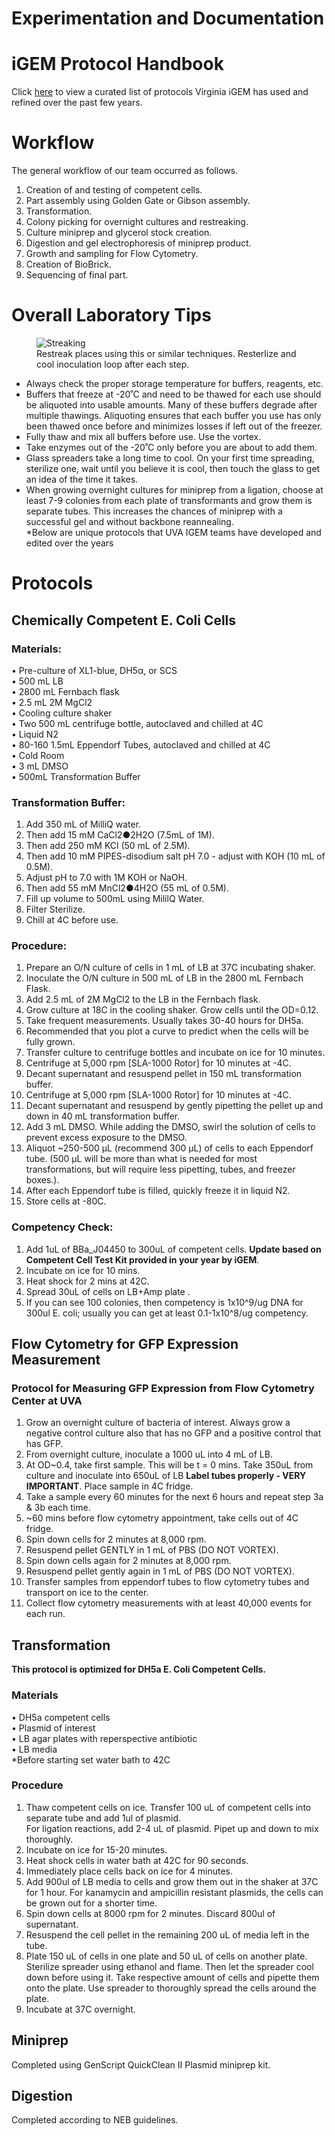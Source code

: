 # Experimentation and Documentation  

# iGEM Protocol Handbook

Click <a href="http://2018.igem.org/wiki/images/c/ce/T--Virginia--2018_Virginia_IGEM_Protocol_Handbook.pdf" target="_blank">here</a> to view a curated list of protocols Virginia iGEM has used and refined over the past few years.

# Workflow  

The general workflow of our team occurred as follows. 

1) Creation of and testing of competent cells.   
2) Part assembly using Golden Gate or Gibson assembly.    
3) Transformation.    
4) Colony picking for overnight cultures and restreaking.   
5) Culture miniprep and glycerol stock creation.    
6) Digestion and gel electrophoresis of miniprep product.   
7) Growth and sampling for Flow Cytometry.   
8) Creation of BioBrick.    
9) Sequencing of final part.  

# Overall Laboratory Tips

<figure>
	<img src="/images/Wetlab/Streaking.png" alt=Streaking>
	<figcaption> Restreak places using this or similar techniques. Resterlize and cool inoculation loop after each step. </figcaption>
</figure>
  
-  Always check the proper storage temperature for buffers, reagents, etc.          
-  Buffers that freeze at -20˚C and need to be thawed for each use should be aliquoted into usable amounts. Many of these buffers degrade after multiple thawings. Aliquoting ensures that each buffer you use has only been thawed once before and minimizes losses if left out of the freezer.    
-  Fully thaw and mix all buffers before use. Use the vortex.      
-  Take enzymes out of the -20˚C only before you are about to add them.     
-  Glass spreaders take a long time to cool. On your first time spreading, sterilize one, wait until you believe it is cool, then touch the glass to get an idea of the time it takes.    
-  When growing overnight cultures for miniprep from a ligation, choose at least 7-9 colonies from each plate of transformants and grow them is separate tubes. This increases the chances of miniprep with a successful gel and without backbone reannealing.    
*Below are unique protocols that UVA IGEM teams have developed and edited over the years   

# Protocols

## Chemically Competent E. Coli Cells

### Materials:
• Pre-culture of XL1-blue, DH5α, or SCS       
• 500 mL LB       
• 2800 mL Fernbach flask       
• 2.5 mL 2M MgCl2       
• Cooling culture shaker       
• Two 500 mL centrifuge bottle, autoclaved and chilled at 4C       
• Liquid N2       
• 80-160 1.5mL Eppendorf Tubes, autoclaved and chilled at 4C       
• Cold Room        
• 3 mL DMSO       
• 500mL Transformation Buffer       

### Transformation Buffer:
1) Add 350 mL of MilliQ water.     
2) Then add 15 mM CaCl2●2H2O (7.5mL of 1M).     
3) Then add 250 mM KCl (50 mL of 2.5M).     
4) Then add 10 mM PIPES-disodium salt pH 7.0 - adjust with KOH (10 mL of 0.5M).     
5) Adjust pH to 7.0 with 1M KOH or NaOH.     
6) Then add 55 mM MnCl2●4H2O (55 mL of 0.5M).     
7) Fill up volume to 500mL using MililQ Water.     
8) Filter Sterilize.     
9) Chill at 4C before use.     

### Procedure:       
1) Prepare an O/N culture of cells in 1 mL of LB at 37C incubating shaker.        
2) Inoculate the O/N culture in 500 mL of LB in the 2800 mL Fernbach Flask.        
3) Add 2.5 mL of 2M  MgCl2 to the LB in the Fernbach flask.        
4) Grow culture at 18C in the cooling shaker. Grow cells until the OD=0.12.        
5) Take frequent measurements. Usually takes 30-40 hours for DH5a.        
6) Recommended that you plot a curve to predict when the cells will be fully grown.        
7) Transfer culture to centrifuge bottles and incubate on ice for 10 minutes.        
8) Centrifuge at 5,000 rpm [SLA-1000 Rotor] for 10 minutes at -4C.        
9) Decant supernatant and resuspend pellet in 150 mL transformation buffer.        
10) Centrifuge at 5,000 rpm [SLA-1000 Rotor] for 10 minutes at -4C.        
11) Decant supernatant and resuspend by gently pipetting the pellet up and down in 40 mL transformation buffer.        
12) Add 3 mL DMSO. While adding the DMSO, swirl the solution of cells to prevent excess exposure to the DMSO.        
13) Aliquot ~250-500 μL (recommend 300 μL) of cells to each Eppendorf tube. (500 μL will be more than what is needed for most transformations, but will require less pipetting, tubes, and freezer boxes.).        
14) After each Eppendorf tube is filled, quickly freeze it in liquid N2.        
15) Store cells at -80C.        

### Competency Check:

1) Add 1uL of BBa_J04450 to 300uL of competent cells. **Update based on Competent Cell Test Kit provided in your year by iGEM**.             
2) Incubate on ice for 10 mins.             
3) Heat shock for 2 mins at 42C.             
4) Spread 30uL of cells on LB+Amp plate .             
5) If you can see 100 colonies, then competency is 1x10^9/ug DNA for 300ul E. coli; usually you can get at least 0.1-1x10^8/ug competency.        

## Flow Cytometry for GFP Expression Measurement

### Protocol for Measuring GFP Expression from Flow Cytometry Center at UVA
1) Grow an overnight culture of bacteria of interest. Always grow a negative control culture also that has no GFP and a positive control that has GFP.
2) From overnight culture, inoculate a 1000 uL into 4 mL of LB. 
3) At OD~0.4, take first sample. This will be t = 0 mins. Take 350uL from culture and inoculate into 650uL of LB **Label tubes properly - VERY IMPORTANT**. Place sample in 4C fridge. 
4) Take a sample every 60 minutes for the next 6 hours and repeat step 3a & 3b each time.                
5) ~60 mins before flow cytometry appointment, take cells out of 4C fridge.                
6) Spin down cells for 2 minutes at 8,000 rpm.                
7) Resuspend pellet GENTLY in 1 mL of PBS (DO NOT VORTEX).                
8) Spin down cells again for 2 minutes at 8,000 rpm.                
9) Resuspend pellet gently again in 1 mL of PBS (DO NOT VORTEX).                
10) Transfer samples from eppendorf tubes to flow cytometry tubes and transport on ice to the center.             
11) Collect flow cytometry measurements with at least 40,000 events for each run.                

## Transformation

**This protocol is optimized for DH5a E. Coli Competent Cells.**
### Materials

• DH5a competent cells            
• Plasmid of interest            
• LB agar plates with reperspective antibiotic           
• LB media            
*Before starting set water bath to 42C      

### Procedure    
1) Thaw competent cells on ice. Transfer 100 uL of competent cells into separate tube and add 1ul of plasmid.         
For ligation reactions, add 2-4 uL of plasmid. Pipet up and down to mix thoroughly.               
2) Incubate on ice for 15-20 minutes.                
3) Heat shock cells in water bath at 42C for 90 seconds.         
4) Immediately place cells back on ice for 4 minutes.        
5) Add 900ul of LB media to cells and grow them out in the shaker at 37C for 1 hour. For kanamycin and ampicillin resistant plasmids, the cells can be grown out for a shorter time.        
6) Spin down cells at 8000 rpm for 2 minutes. Discard 800ul of supernatant.         
7) Resuspend the cell pellet in the remaining 200 uL of media left in the tube.        
8) Plate 150 uL of cells in one plate and 50 uL of cells on another plate. Sterilize spreader using ethanol and flame. Then let the spreader cool down before using it. Take respective amount of cells and pipette them onto the plate. Use spreader to thoroughly spread the cells around the plate.         
9) Incubate at 37C overnight.        

## Miniprep
Completed using GenScript QuickClean II Plasmid miniprep kit.

## Digestion
Completed according to NEB guidelines.





